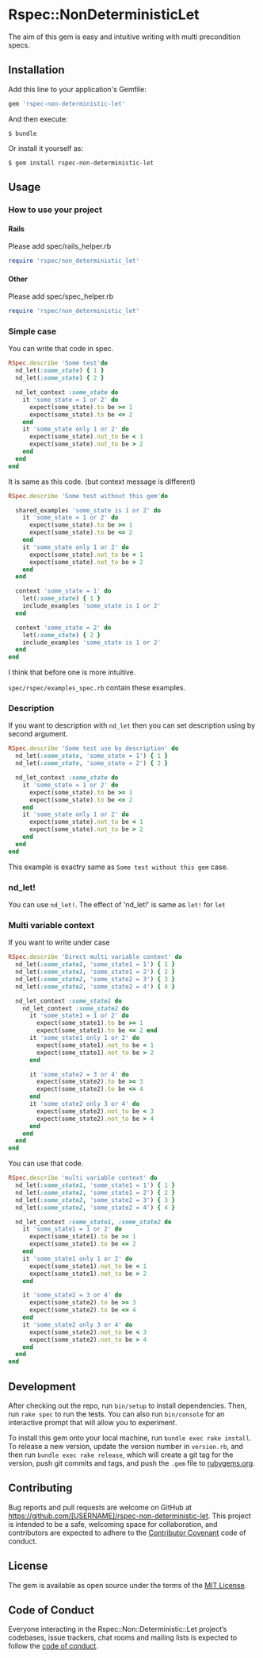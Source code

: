 # Rspec::NonDeterministicLet

The aim of this gem is easy and intuitive writing with multi precondition specs.

## Installation

Add this line to your application's Gemfile:

```ruby
gem 'rspec-non-deterministic-let'
```

And then execute:

    $ bundle

Or install it yourself as:

    $ gem install rspec-non-deterministic-let

## Usage

### How to use your project

#### Rails

Please add spec/rails_helper.rb

```ruby
require 'rspec/non_deterministic_let'
```

#### Other

Please add spec/spec_helper.rb

```ruby
require 'rspec/non_deterministic_let'
```

### Simple case

You can write that code in spec.

```ruby
RSpec.describe 'Some test'do
  nd_let(:some_state) { 1 }
  nd_let(:some_state) { 2 }

  nd_let_context :some_state do
    it 'some_state = 1 or 2' do
      expect(some_state).to be >= 1
      expect(some_state).to be <= 2
    end
    it 'some_state only 1 or 2' do
      expect(some_state).not_to be < 1
      expect(some_state).not_to be > 2
    end
  end
end
```

It is same as this code. (but context message is different)

```ruby
RSpec.describe 'Some test without this gem'do

  shared_examples 'some_state is 1 or 2' do
    it 'some_state = 1 or 2' do
      expect(some_state).to be >= 1
      expect(some_state).to be <= 2
    end
    it 'some_state only 1 or 2' do
      expect(some_state).not_to be < 1
      expect(some_state).not_to be > 2
    end
  end

  context 'some_state = 1' do
    let(:some_state) { 1 }
    include_examples 'some_state is 1 or 2' 
  end

  context 'some_state = 2' do
    let(:some_state) { 2 }
    include_examples 'some_state is 1 or 2' 
  end
end
```

I think that before one is more intuitive.

`spec/rspec/examples_spec.rb` contain these examples.

### Description

If you want to description with `nd_let` then you can set description using by second argument.

```ruby
RSpec.describe 'Some test use by description' do
  nd_let(:some_state, 'some_state = 1') { 1 }
  nd_let(:some_state, 'some_state = 2') { 2 }

  nd_let_context :some_state do
    it 'some_state = 1 or 2' do
      expect(some_state).to be >= 1
      expect(some_state).to be <= 2
    end
    it 'some_state only 1 or 2' do
      expect(some_state).not_to be < 1
      expect(some_state).not_to be > 2
    end
  end
end
```

This example is exactry same as `Some test without this gem` case.


### nd_let!

You can use `nd_let!`.
The effect of 'nd_let!' is same as `let!` for `let`

### Multi variable context

If you want to write under case

```ruby
RSpec.describe 'Direct multi variable context' do
  nd_let(:some_state1, 'some_state1 = 1') { 1 }
  nd_let(:some_state1, 'some_state1 = 2') { 2 }
  nd_let(:some_state2, 'some_state2 = 3') { 3 }
  nd_let(:some_state2, 'some_state2 = 4') { 4 }

  nd_let_context :some_state1 do
    nd_let_context :some_state2 do
      it 'some_state1 = 1 or 2' do
        expect(some_state1).to be >= 1
        expect(some_state1).to be <= 2 end
      it 'some_state1 only 1 or 2' do
        expect(some_state1).not_to be < 1
        expect(some_state1).not_to be > 2
      end

      it 'some_state2 = 3 or 4' do
        expect(some_state2).to be >= 3
        expect(some_state2).to be <= 4
      end
      it 'some_state2 only 3 or 4' do
        expect(some_state2).not_to be < 3
        expect(some_state2).not_to be > 4
      end
    end
  end
end
```

You can use that code.


```ruby
RSpec.describe 'multi variable context' do
  nd_let(:some_state1, 'some_state1 = 1') { 1 }
  nd_let(:some_state1, 'some_state1 = 2') { 2 }
  nd_let(:some_state2, 'some_state2 = 3') { 3 }
  nd_let(:some_state2, 'some_state2 = 4') { 4 }

  nd_let_context :some_state1, :some_state2 do
    it 'some_state1 = 1 or 2' do
      expect(some_state1).to be >= 1
      expect(some_state1).to be <= 2
    end
    it 'some_state1 only 1 or 2' do
      expect(some_state1).not_to be < 1
      expect(some_state1).not_to be > 2
    end

    it 'some_state2 = 3 or 4' do
      expect(some_state2).to be >= 3
      expect(some_state2).to be <= 4
    end
    it 'some_state2 only 3 or 4' do
      expect(some_state2).not_to be < 3
      expect(some_state2).not_to be > 4
    end
  end
end
```


## Development

After checking out the repo, run `bin/setup` to install dependencies. Then, run `rake spec` to run the tests. You can also run `bin/console` for an interactive prompt that will allow you to experiment.

To install this gem onto your local machine, run `bundle exec rake install`. To release a new version, update the version number in `version.rb`, and then run `bundle exec rake release`, which will create a git tag for the version, push git commits and tags, and push the `.gem` file to [rubygems.org](https://rubygems.org).

## Contributing

Bug reports and pull requests are welcome on GitHub at https://github.com/[USERNAME]/rspec-non-deterministic-let. This project is intended to be a safe, welcoming space for collaboration, and contributors are expected to adhere to the [Contributor Covenant](http://contributor-covenant.org) code of conduct.

## License

The gem is available as open source under the terms of the [MIT License](http://opensource.org/licenses/MIT).

## Code of Conduct

Everyone interacting in the Rspec::Non::Deterministic::Let project’s codebases, issue trackers, chat rooms and mailing lists is expected to follow the [code of conduct](https://github.com/[USERNAME]/rspec-non-deterministic-let/blob/master/CODE_OF_CONDUCT.md).
